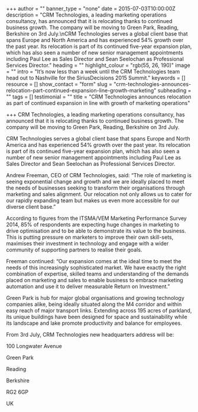 +++
author = ""
banner_type = "none"
date = 2015-07-03T10:00:00Z
description = "CRM Technologies, a leading marketing operations consultancy, has announced that it is relocating thanks to continued business growth. The company will be moving to Green Park, Reading, Berkshire on 3rd July.\nCRM Technologies serves a global client base that spans Europe and North America and has experienced 54% growth over the past year. Its relocation is part of its continued five-year expansion plan, which has also seen a number of new senior management appointments including Paul Lee as Sales Director and Sean Seelochan as Professional Services Director."
heading = ""
highlight_colour = "rgb(55, 26, 190)"
image = ""
intro = "It’s now less than a week until the CRM Technologies team head out to Nashville for the SiriusDecisions 2015 Summit."
keywords = []
resource = []
show_contact = "form"
slug = "crm-technologies-announces-relocation-part-continued-expansion-line-growth-marketing"
subheading = ""
tags = []
testimonial = ""
title = "CRM Technologies announces relocation as part of continued expansion in line with growth of marketing operations"

+++
CRM Technologies, a leading marketing operations consultancy, has announced that it is relocating thanks to continued business growth. The company will be moving to Green Park, Reading, Berkshire on 3rd July.

CRM Technologies serves a global client base that spans Europe and North America and has experienced 54% growth over the past year. Its relocation is part of its continued five-year expansion plan, which has also seen a number of new senior management appointments including Paul Lee as Sales Director and Sean Seelochan as Professional Services Director.

Andrew Freeman, CEO of CRM Technologies, said: “The role of marketing is seeing exponential change and growth and we are ideally placed to meet the needs of businesses seeking to transform their organisations through marketing and sales alignment. Our relocation not only allows us to cater for our rapidly expanding team but makes us even more accessible for our diverse client base.”

According to figures from the ITSMA/VEM Marketing Performance Survey 2014, 85% of respondents are expecting huge changes in marketing to drive optimisation and to be able to demonstrate its value to the business. This is putting pressure on marketers to improve their own skill-sets, maximises their investment in technology and engage with a wider community of supporting partners to realise their goals.

Freeman continued: “Our expansion comes at the ideal time to meet the needs of this increasingly sophisticated market. We have exactly the right combination of expertise, skilled teams and understanding of the demands placed on marketing and sales to enable business to embrace marketing automation and use it to deliver measurable Return on Investment.”

Green Park is hub for major global organisations and growing technology companies alike, being ideally situated along the M4 corridor and within easy reach of major transport links. Extending across 195 acres of parkland, its unique buildings have been designed for space and sustainability while its landscape and lake promote productivity and balance for employees.

From 3rd July, CRM Technologies new headquarters address will be:

100 Longwater Avenue

Green Park

Reading

Berkshire

RG2 6GP

UK